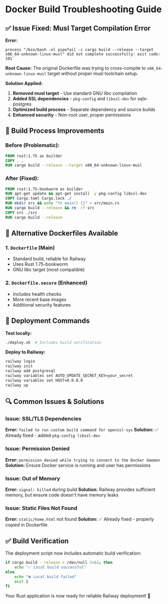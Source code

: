 # Docker Build Troubleshooting Guide

## ✅ Issue Fixed: Musl Target Compilation Error

**Error:**
```
process "/bin/bash -ol pipefail -c cargo build --release --target x86_64-unknown-linux-musl" did not complete successfully: exit code: 101
```

**Root Cause:**
The original Dockerfile was trying to cross-compile to `x86_64-unknown-linux-musl` target without proper musl toolchain setup.

**Solution Applied:**
1. **Removed musl target** - Use standard GNU libc compilation
2. **Added SSL dependencies** - `pkg-config` and `libssl-dev` for sqlx-postgres
3. **Optimized build process** - Separate dependency and source builds
4. **Enhanced security** - Non-root user, proper permissions

## 🔧 Build Process Improvements

### Before (Problematic):
```dockerfile
FROM rust:1.75 as builder
COPY . .
RUN cargo build --release --target x86_64-unknown-linux-musl
```

### After (Fixed):
```dockerfile
FROM rust:1.75-bookworm as builder
RUN apt-get update && apt-get install -y pkg-config libssl-dev
COPY Cargo.toml Cargo.lock ./
RUN mkdir src && echo "fn main() {}" > src/main.rs
RUN cargo build --release && rm -rf src
COPY src ./src
RUN cargo build --release
```

## 🐳 Alternative Dockerfiles Available

### 1. `Dockerfile` (Main)
- Standard build, reliable for Railway
- Uses Rust 1.75-bookworm
- GNU libc target (most compatible)

### 2. `Dockerfile.secure` (Enhanced)
- Includes health checks
- More recent base images
- Additional security features

## 🚀 Deployment Commands

**Test locally:**
```bash
./deploy.sh  # Includes build verification
```

**Deploy to Railway:**
```bash
railway login
railway init
railway add postgresql
railway variables set AUTO_UPDATE_SECRET_KEY=your_secret
railway variables set HOST=0.0.0.0
railway up
```

## 🔍 Common Issues & Solutions

### Issue: SSL/TLS Dependencies
**Error:** `failed to run custom build command for openssl-sys`
**Solution:** ✅ Already fixed - added `pkg-config libssl-dev`

### Issue: Permission Denied
**Error:** `permission denied while trying to connect to the Docker daemon`
**Solution:** Ensure Docker service is running and user has permissions

### Issue: Out of Memory
**Error:** `signal: killed` during build
**Solution:** Railway provides sufficient memory, but ensure code doesn't have memory leaks

### Issue: Static Files Not Found
**Error:** `static/home.html` not found
**Solution:** ✅ Already fixed - properly copied in Dockerfile

## ✅ Build Verification

The deployment script now includes automatic build verification:
```bash
if cargo build --release > /dev/null 2>&1; then
    echo "✅ Local build successful"
else
    echo "❌ Local build failed"
    exit 1
fi
```

Your Rust application is now ready for reliable Railway deployment! 🚀
